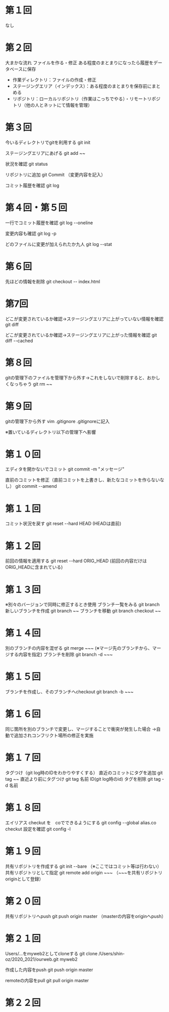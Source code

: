 # 第１回
なし


# 第２回
大まかな流れ
ファイルを作る・修正
ある程度のまとまりになったら履歴をデータベースに保存

- 作業ディレクトリ：ファイルの作成・修正
- ステージングエリア（インデックス）：ある程度のまとまりを保存前にまとめる
- リポジトリ：ローカルリポジトリ（作業はこっちでやる）・リモートリポジトリ（他の人とネットにて情報を管理）


# 第３回
今いるディレクトリでgitを利用する
git init

ステージングエリアにあげる
git add ~~

状況を確認
git status

リポジトリに追加
git Commit
（変更内容を記入）

コミット履歴を確認
git log

# 第４回・第５回
一行でコミット履歴を確認
git log --oneline

変更内容も確認
git log -p

どのファイルに変更が加えられたか九人
git log --stat


# 第６回
先ほどの情報を削除
git checkout -- index.html

# 第7回
どこが変更されているか確認→ステージングエリアに上がっていない情報を確認
git diff

どこが変更されているか確認→ステージングエリアに上がった情報を確認
git diff --cached


# 第８回
gitの管理下のファイルを管理下から外す→これをしないで削除すると、おかしくなっちゃう
git rm ~~


# 第９回
gitの管理下から外す
vim .gitignore
.gitignoreに記入

※置いているディレクトリ以下の管理下へ影響

# 第１０回
エディタを開かないでコミット
git commit -m "メッセージ"

直前のコミットを修正（直前コミットを上書きし、新たなコミットを作らないなし）
git commit --amend


# 第１１回
コミット状況を戻す
git reset --hard HEAD (HEADは直前)

# 第１２回
前回の情報を適用する
git reset --hard ORIG_HEAD (前回の内容だけはORIG_HEADに含まれている)

# 第１３回
※別々のバージョンで同時に修正するとき使用
ブランチ一覧をみる
git branch
新しいブランチを作成
git branch ~~
ブランチを移動
git branch checkout ~~


# 第１４回
別のブランチの内容を混ぜる
git merge ~~~
(※マージ先のブランチから、マージする内容を指定)
ブランチを削除
git branch -d ~~~

# 第１５回
ブランチを作成し、そのブランチへcheckout
git branch -b ~~~


# 第１６回
同じ箇所を別のブランチで変更し、マージすることで衝突が発生した場合
→自動で追加されコンフリクト場所の修正を実施


# 第１７回
タグつけ（git log時のIDをわかりやすくする）
直近のコミットにタグを追加
git tag ~~
直近より前にタグつけ
git tag 名前 ID(git log時のid)
タグを削除
git tag -d 名前


# 第１８回
エイリアス
checkut を　coでできるようにする
git config --global alias.co checkut
設定を確認
git config -l


# 第１９回
共有リポジトリを作成する
git init --bare
（※ここではコミット等は行わない）
共有リポジトリとして指定
git remote add origin ~~~
（~~~を共有リポジトリoriginとして登録）

# 第２０回
共有リポジトリへpush
git push origin master
（masterの内容をoriginへpush）


# 第２１回
Users/...をmyweb2としてcloneする
git clone /Users/shin-oz/2020_2021/ourweb.git myweb2

作成した内容をpush
git push origin master

remoteの内容をpull
git pull origin master


# 第２２回


